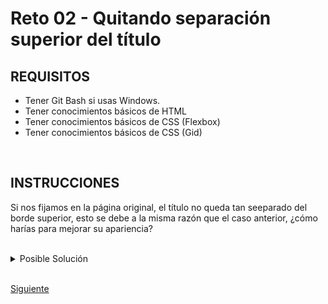 # Reto 02 - Quitando separación superior del título

## REQUISITOS
- Tener Git Bash si usas Windows.
- Tener conocimientos básicos de HTML
- Tener conocimientos básicos de CSS (Flexbox)
- Tener conocimientos básicos de CSS (Gid)

<br/>

## INSTRUCCIONES

Si nos fijamos en la página original, el título no queda tan seeparado del borde
superior, esto se debe a la misma razón que el caso anterior, ¿cómo harías para
mejorar su apariencia?

<br/>

<details>
  <summary>Posible Solución</summary>

```css
@media (max-width: 575px) {
  .navbar,
  .actions {
    display: none;
  }

  main {
    margin-top: 130px;
  }

  h1 {
    font-size: 30px;
  }
}
```

</details>

<br/>

[Siguiente](../Ejemplo-03)